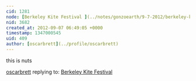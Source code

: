 ```yaml
---
cid: 1281
node: [Berkeley Kite Festival ](../notes/gonzoearth/9-7-2012/berkeley-kite-festival)
nid: 3682
created_at: 2012-09-07 06:49:05 +0000
timestamp: 1347000545
uid: 409
author: [oscarbrett](../profile/oscarbrett)
---
```


this is nuts

[oscarbrett](../profile/oscarbrett) replying to: [Berkeley Kite Festival ](../notes/gonzoearth/9-7-2012/berkeley-kite-festival)

